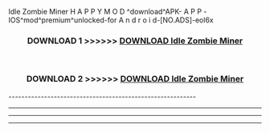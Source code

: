  Idle Zombie Miner  H A P P Y M O D ^download^APK- A P P -IOS^mod^premium^unlocked-for A n d r o i d-[NO.ADS]-eol6x



<div align="center">

<h3>DOWNLOAD 1 >>>>>> <a href="https://en-mod.web.app/?en= Idle Zombie Miner ">DOWNLOAD Idle Zombie Miner  </a></h3><br>

<h3>DOWNLOAD 2 >>>>>> <a href="https://en-mod.web.app/?en= Idle Zombie Miner ">DOWNLOAD Idle Zombie Miner  </a></h3>

</div>
----------------------------------------------------------

----------------------------------------------------------

----------------------------------------------------------

----------------------------------------------------------



